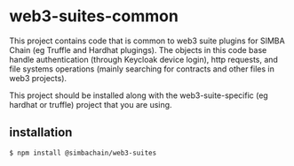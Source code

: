 # web3-suites-common
This project contains code that is common to web3 suite plugins for SIMBA Chain (eg Truffle and Hardhat plugings). The objects in this code base handle authentication (through Keycloak device login), http requests, and file systems operations (mainly searching for contracts and other files in web3 projects).

This project should be installed along with the web3-suite-specific (eg hardhat or truffle) project that you are using. 

## installation
```
$ npm install @simbachain/web3-suites
```